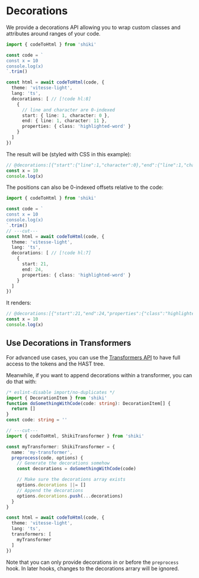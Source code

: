 # Decorations

We provide a decorations API allowing you to wrap custom classes and attributes around ranges of your code.

```ts twoslash
import { codeToHtml } from 'shiki'

const code = `
const x = 10
console.log(x)
`.trim()

const html = await codeToHtml(code, {
  theme: 'vitesse-light',
  lang: 'ts',
  decorations: [ // [!code hl:8]
    {
      // line and character are 0-indexed
      start: { line: 1, character: 0 },
      end: { line: 1, character: 11 },
      properties: { class: 'highlighted-word' }
    }
  ]
})
```

The result will be (styled with CSS in this example):

```ts
// @decorations:[{"start":{"line":1,"character":0},"end":{"line":1,"character":11},"properties":{"class":"highlighted-word"}}]
const x = 10
console.log(x)
```

The positions can also be 0-indexed offsets relative to the code:

```ts twoslash
import { codeToHtml } from 'shiki'

const code = `
const x = 10
console.log(x)
`.trim()
// ---cut---
const html = await codeToHtml(code, {
  theme: 'vitesse-light',
  lang: 'ts',
  decorations: [ // [!code hl:7]
    {
      start: 21,
      end: 24,
      properties: { class: 'highlighted-word' }
    }
  ]
})
```

It renders:

```ts
// @decorations:[{"start":21,"end":24,"properties":{"class":"highlighted-word"}}]
const x = 10
console.log(x)
```

## Use Decorations in Transformers

For advanced use cases, you can use the [Transformers API](./transformers.md) to have full access to the tokens and the HAST tree.

Meanwhile, if you want to append decorations within a transformer, you can do that with:

```ts twoslash
/* eslint-disable import/no-duplicates */
import { DecorationItem } from 'shiki'
function doSomethingWithCode(code: string): DecorationItem[] {
  return []
}
const code: string = ''

// ---cut---
import { codeToHtml, ShikiTransformer } from 'shiki'

const myTransformer: ShikiTransformer = {
  name: 'my-transformer',
  preprocess(code, options) {
    // Generate the decorations somehow
    const decorations = doSomethingWithCode(code)

    // Make sure the decorations array exists
    options.decorations ||= []
    // Append the decorations
    options.decorations.push(...decorations)
  }
}

const html = await codeToHtml(code, {
  theme: 'vitesse-light',
  lang: 'ts',
  transformers: [
    myTransformer
  ]
})
```

Note that you can only provide decorations in or before the `preprocess` hook. In later hooks, changes to the decorations arrary will be ignored.
